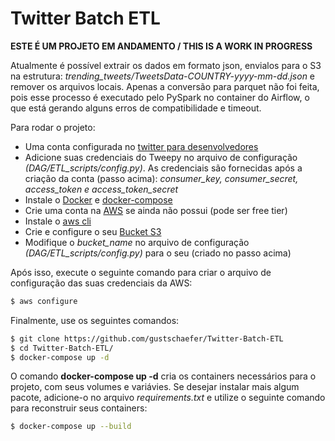 # Twitter Batch ETL

**ESTE É UM PROJETO EM ANDAMENTO / THIS IS A WORK IN PROGRESS**

Atualmente é possível extrair os dados em formato json, envialos para o S3 na estrutura: *trending_tweets/TweetsData-COUNTRY-yyyy-mm-dd.json* e remover os arquivos locais. Apenas a conversão para parquet não foi feita, pois esse processo é executado pelo PySpark no container do Airflow, o que está gerando alguns erros de compatibilidade e timeout.

Para rodar o projeto:

- Uma conta configurada no [twitter para desenvolvedores](https://developer.twitter.com/en)
- Adicione suas credenciais do Tweepy no arquivo de configuração *(DAG/ETL_scripts/config.py)*. As credenciais são fornecidas após a criação da conta (passo acima): *consumer_key, consumer_secret, access_token e access_token_secret*
- Instale o [Docker](https://docs.docker.com/engine/install/ubuntu/) e [docker-compose](https://docs.docker.com/compose/install/)
- Crie uma conta na [AWS](https://aws.amazon.com/pt/free/) se ainda não possui (pode ser free tier)
- Instale o [aws cli](https://docs.aws.amazon.com/cli/latest/userguide/install-cliv2-linux.html)
- Crie e configure o seu [Bucket S3](https://docs.aws.amazon.com/AmazonS3/latest/userguide/creating-bucket.html)
- Modifique o *bucket_name* no arquivo de configuração *(DAG/ETL_scripts/config.py)* para o seu (criado no passo acima)

Após isso, execute o seguinte comando para criar o arquivo de configuração das suas credenciais da AWS:

```bash
$ aws configure
```

Finalmente, use os seguintes comandos:

```bash
$ git clone https://github.com/gustschaefer/Twitter-Batch-ETL
$ cd Twitter-Batch-ETL/
$ docker-compose up -d
```

O comando **docker-compose up -d** cria os containers necessários para o projeto, com seus volumes e variávies. Se desejar instalar mais algum pacote, adicione-o no arquivo *requirements.txt* e utilize o seguinte comando para reconstruir seus containers:

```bash
$ docker-compose up --build
```


